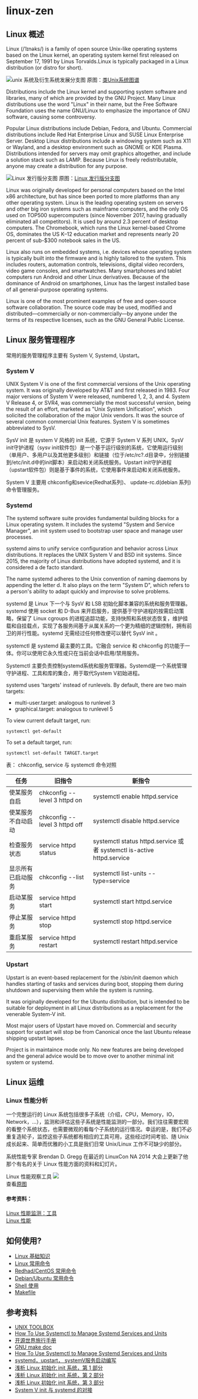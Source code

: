 # linux-zen


## Linux 概述
Linux (/ˈlɪnəks/) is a family of open source Unix-like operating systems based on the Linux kernel, an operating system kernel first released on September 17, 1991 by Linus Torvalds.Linux is typically packaged in a Linux distribution (or distro for short).

![unix 系统及衍生系统发展分支图](https://github.com/TourDJ/linux-zen/blob/master/image/unixbranches.jpg)
原图：[类Unix系统图谱](https://blog.csdn.net/lu_embedded/article/details/53561142)     

Distributions include the Linux kernel and supporting system software and libraries, many of which are provided by the GNU Project. Many Linux distributions use the word "Linux" in their name, but the Free Software Foundation uses the name GNU/Linux to emphasize the importance of GNU software, causing some controversy.

Popular Linux distributions include Debian, Fedora, and Ubuntu. Commercial distributions include Red Hat Enterprise Linux and SUSE Linux Enterprise Server. Desktop Linux distributions include a windowing system such as X11 or Wayland, and a desktop environment such as GNOME or KDE Plasma. Distributions intended for servers may omit graphics altogether, and include a solution stack such as LAMP. Because Linux is freely redistributable, anyone may create a distribution for any purpose.

![Linux 发行版分支图](https://github.com/TourDJ/linux-zen/blob/master/image/linuxbranches.png)
原图：[Linux 发行版分支图](https://i.linuxtoy.org/docs/guide/ch48s09.html)

Linux was originally developed for personal computers based on the Intel x86 architecture, but has since been ported to more platforms than any other operating system. Linux is the leading operating system on servers and other big iron systems such as mainframe computers, and the only OS used on TOP500 supercomputers (since November 2017, having gradually eliminated all competitors). It is used by around 2.3 percent of desktop computers. The Chromebook, which runs the Linux kernel-based Chrome OS, dominates the US K–12 education market and represents nearly 20 percent of sub-$300 notebook sales in the US.

Linux also runs on embedded systems, i.e. devices whose operating system is typically built into the firmware and is highly tailored to the system. This includes routers, automation controls, televisions, digital video recorders, video game consoles, and smartwatches. Many smartphones and tablet computers run Android and other Linux derivatives. Because of the dominance of Android on smartphones, Linux has the largest installed base of all general-purpose operating systems.

Linux is one of the most prominent examples of free and open-source software collaboration. The source code may be used, modified and distributed—commercially or non-commercially—by anyone under the terms of its respective licenses, such as the GNU General Public License.

## Linux 服务管理程序
常用的服务管理程序主要有 System V, Systemd, Upstart。

### System V
UNIX System V is one of the first commercial versions of the Unix operating system. It was originally developed by AT&T and first released in 1983. Four major versions of System V were released, numbered 1, 2, 3, and 4. System V Release 4, or SVR4, was commercially the most successful version, being the result of an effort, marketed as "Unix System Unification", which solicited the collaboration of the major Unix vendors. It was the source of several common commercial Unix features. System V is sometimes abbreviated to SysV.

SysV init 是 system V 风格的 init 系统，它源于 System V 系列 UNIX。SysV init守护进程（sysv init软件包）是一个基于运行级别的系统，它使用运行级别（单用户、多用户以及其他更多级别）和链接（位于/etc/rc?.d目录中，分别链接到/etc/init.d中的init脚本）来启动和关闭系统服务。Upstart init守护进程（upstart软件包）则是基于事件的系统，它使用事件来启动和关闭系统服务。

System V 主要用 chkconfig和sevice(Redhat系列)、 update-rc.d(debian 系列)命令管理服务。

### Systemd
The systemd software suite provides fundamental building blocks for a Linux operating system. It includes the systemd "System and Service Manager", an init system used to bootstrap user space and manage user processes.

systemd aims to unify service configuration and behavior across Linux distributions. It replaces the UNIX System V and BSD init systems. Since 2015, the majority of Linux distributions have adopted systemd, and it is considered a de facto standard.

The name systemd adheres to the Unix convention of naming daemons by appending the letter d. It also plays on the term "System D", which refers to a person's ability to adapt quickly and improvise to solve problems.

systemd 是 Linux 下一个与 SysV 和 LSB 初始化脚本兼容的系统和服务管理器。systemd 使用 socket 和 D-Bus 来开启服务，提供基于守护进程的按需启动策略，保留了 Linux cgroups 的进程追踪功能，支持快照和系统状态恢复，维护挂载和自挂载点，实现了各服务间基于从属关系的一个更为精细的逻辑控制，拥有前卫的并行性能。systemd 无需经过任何修改便可以替代 SysV init 。

systemctl 是 systemd 最主要的工具。它融合 service 和 chkconfig 的功能于一体。你可以使用它永久性或只在当前会话中启用/禁用服务。

Systemctl 主要负责控制systemd系统和服务管理器。Systemd是一个系统管理守护进程、工具和库的集合，用于取代System V初始进程。   

systemd uses 'targets' instead of runlevels. By default, there are two main targets:
* multi-user.target: analogous to runlevel 3
* graphical.target: analogous to runlevel 5

To view current default target, run:

    systemctl get-default

To set a default target, run:

    systemctl set-default TARGET.target



表： chkconfig, service 与 systemctl 命令对照

| 任务	           |              旧指令	          |         新指令            |
|-----------        | ----------------------         | --------------            |
|使某服务自启	        |  chkconfig --level 3 httpd on	  |   systemctl enable httpd.service |
|使某服务不自动启动	  |  chkconfig --level 3 httpd off	|   systemctl disable httpd.service |
|检查服务状态	        |  service httpd status	          |   systemctl status httpd.service 或者 systemctl is-active httpd.service |
|显示所有已启动服务	  |  chkconfig --list	            |   systemctl list-units --type=service |
|启动某服务	         |  service httpd start	           |   systemctl start httpd.service |
|停止某服务	         |  service httpd stop	           |   systemctl stop httpd.service |
|重启某服务	         |  service httpd restart	       |   systemctl restart httpd.service |


### Upstart
Upstart is an event-based replacement for the /sbin/init daemon which handles starting of tasks and services during boot, stopping them during shutdown and supervising them while the system is running.

It was originally developed for the Ubuntu distribution, but is intended to be suitable for deployment in all Linux distributions as a replacement for the venerable System-V init.

Most major users of Upstart have moved on. Commercial and security support for upstart will stop be from Canonical once the last Ubuntu release shipping upstart lapses.

Project is in maintaince mode only. No new features are being developed and the general advice would be to move over to another minimal init system or systemd.
  
## Linux 运维

### Linux 性能分析
一个完整运行的 Linux 系统包括很多子系统（介绍，CPU，Memory，IO，Network，…），监测和评估这些子系统是性能监测的一部分。我们往往需要宏观的看整个系统状态，也需要微观的看每个子系统的运行情况。幸运的是，我们不必重复造轮子，监控这些子系统都有相应的工具可用，这些经过时间考验、随 Unix 成长起来、简单而优雅的小工具是我们日常 Unix/Linux 工作不可缺少的部分。

系统性能专家 Brendan D. Gregg 在最近的 LinuxCon NA 2014 大会上更新了他那个有名的关于 Linux 性能方面的资料和幻灯片。

Linux 性能观察工具
![](image/linux_observability_tools.png)     
查看[原图](http://www.brendangregg.com/Perf/linux_observability_tools.png)    

#### 参考资料：
[Linux 性能监测：工具](https://www.vpsee.com/2013/06/linux-system-performance-monitoring-tools/)      
[Linux 性能](http://www.brendangregg.com/linuxperf.html)       

## 如何使用?
* [Linux 基础知识](./doc/index.md)       
* [Linux 常用命令](./doc/command.md)                            
* [Redhad/CentOS 常用命令](./distribution/redhat.md)         
* [Debian/Ubuntu 常用命令](./distribution/debian.md)   
* [Shell 使用](./doc/shell/index.md)       
* [Makefile](./doc/makefile.md)             



## 参考资料           
* [UNIX TOOLBOX](http://cb.vu/unixtoolbox_zh_CN.xhtml)        
* [How To Use Systemctl to Manage Systemd Services and Units](https://www.digitalocean.com/community/tutorials/how-to-use-systemctl-to-manage-systemd-services-and-units)    
* [开源世界旅行手册](https://i.linuxtoy.org/docs/guide/)     
* [GNU make doc](https://www.gnu.org/software/make/manual/make.html#toc-An-Introduction-to-Makefiles)     
* [How To Use Systemctl to Manage Systemd Services and Units](https://www.digitalocean.com/community/tutorials/how-to-use-systemctl-to-manage-systemd-services-and-units)      
* [systemd，upstart， systemV服务启动编写](https://www.jianshu.com/p/d856428bc43f)     
* [浅析 Linux 初始化 init 系统，第 1 部分](https://www.ibm.com/developerworks/cn/linux/1407_liuming_init1/index.html?ca=drs-)   
* [浅析 Linux 初始化 init 系统，第 2 部分](https://www.ibm.com/developerworks/cn/linux/1407_liuming_init2/index.html)   
* [浅析 Linux 初始化 init 系统，第 3 部分](https://www.ibm.com/developerworks/cn/linux/1407_liuming_init3/index.html?ca=drs-) 
* [System V init 与 systemd 的对接](https://fedoraproject.org/wiki/Systemd/zh-cn#System_V_init_.E4.B8.8E_systemd_.E7.9A.84.E5.AF.B9.E6.8E.A5)      

